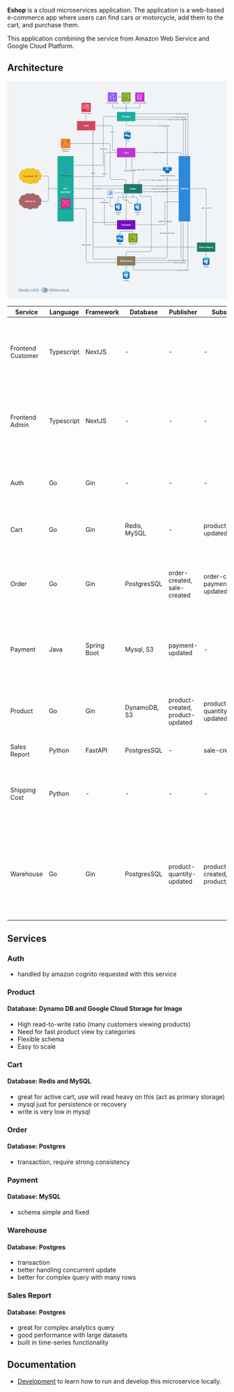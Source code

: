 **Eshop** is a cloud microservices application. The application is a web-based e-commerce app where users can find cars or motorcycle, add them to the cart, and purchase them.

This application combining the service from Amazon Web Service and Google Cloud Platform.

## Architecture
![](./docs/img/architecture.png)

| Service           | Language   | Framework   | Database     | Publisher                        | Subscriber                       | Description                                                                                              |
|-------------------|------------|-------------|--------------|----------------------------------|----------------------------------|----------------------------------------------------------------------------------------------------------|
| Frontend Customer | Typescript | NextJS      | -            | -                                | -                                | Expose an HTTP server to serve the website for user. Does not require signup/login to see all product.   |
| Frontend Admin    | Typescript | NextJS      | -            | -                                | -                                | Expose an HTTP server to serve the website for admin. Require signup/login to perform all actions.       |
| Auth              | Go         | Gin         | -            | -                                | -                                | Auth service to perform centralize authorization for all internal service.                               |
| Cart              | Go         | Gin         | Redis, MySQL | -                                | product-updated                  | Cart service for user saving cart and get their current cart.                                            |
| Order             | Go         | Gin         | PostgresSQL  | order-created, sale-created      | order-created, payment-updated   | Order service to process ordering after user add items to the cart and fill address detail.              |
| Payment           | Java       | Spring Boot | Mysql, S3    | payment-updated                  | -                                | Payment service that will receive the payment proof from user, then admin will validate it.              |
| Product           | Go         | Gin         | DynamoDB, S3 | product-created, product-updated | product-quantity-updated         | Product service that will show the all the list of product and the detail also with stock.               |
| Sales Report      | Python     | FastAPI     | PostgresSQL  | -                                | sale-created                     | Reporting service                                                                                        |
| Shipping Cost     | Python     | -           | -            | -                                | -                                | API for calculating the cost based on the zipcode differences, running with AWS Lambda                   |
| Warehouse         | Go         | Gin         | PostgresSQL  | product-quantity-updated         | product-created, product_updated | Warehouse service handling movement between warehouse and movement to user, also get real stock of item. |


## Services
### Auth
- handled by amazon cognito requested with this service

### Product
#### Database: Dynamo DB and Google Cloud Storage for Image
- High read-to-write ratio (many customers viewing products)
- Need for fast product view by categories
- Flexible schema
- Easy to scale

### Cart
#### Database: Redis and MySQL
- great for active cart, use will read heavy on this (act as primary storage)
- mysql just for persistence or recovery
- write is very low in mysql

### Order
#### Database: Postgres
- transaction, require strong consistency

### Payment
#### Database: MySQL
- schema simple and fixed

### Warehouse
#### Database: Postgres
- transaction
- better handling concurrent update
- better for complex query with many rows

### Sales Report
#### Database: Postgres
- great for complex analytics query
- good performance with large datasets
- built in time-series functionality

## Documentation
- [Development](/docs/development-guide.md) to learn how to run and develop this microservice locally.